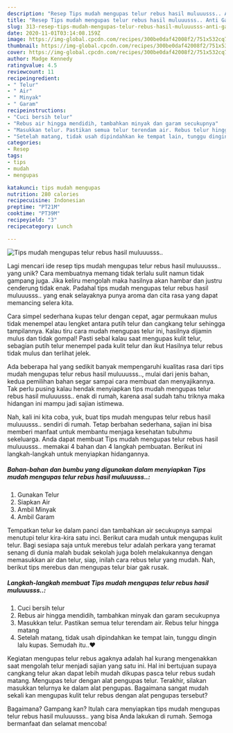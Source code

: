 ```yaml
---
description: "Resep Tips mudah mengupas telur rebus hasil muluuusss.. Anti Gagal"
title: "Resep Tips mudah mengupas telur rebus hasil muluuusss.. Anti Gagal"
slug: 313-resep-tips-mudah-mengupas-telur-rebus-hasil-muluuusss-anti-gagal
date: 2020-11-01T03:14:08.159Z
image: https://img-global.cpcdn.com/recipes/300be0daf42008f2/751x532cq70/tips-mudah-mengupas-telur-rebus-hasil-muluuusss-foto-resep-utama.jpg
thumbnail: https://img-global.cpcdn.com/recipes/300be0daf42008f2/751x532cq70/tips-mudah-mengupas-telur-rebus-hasil-muluuusss-foto-resep-utama.jpg
cover: https://img-global.cpcdn.com/recipes/300be0daf42008f2/751x532cq70/tips-mudah-mengupas-telur-rebus-hasil-muluuusss-foto-resep-utama.jpg
author: Madge Kennedy
ratingvalue: 4.5
reviewcount: 11
recipeingredient:
- " Telur"
- " Air"
- " Minyak"
- " Garam"
recipeinstructions:
- "Cuci bersih telur"
- "Rebus air hingga mendidih, tambahkan minyak dan garam secukupnya"
- "Masukkan telur. Pastikan semua telur terendam air. Rebus telur hingga matang"
- "Setelah matang, tidak usah dipindahkan ke tempat lain, tunggu dingin lalu kupas. Semudah itu..❤"
categories:
- Resep
tags:
- tips
- mudah
- mengupas

katakunci: tips mudah mengupas 
nutrition: 280 calories
recipecuisine: Indonesian
preptime: "PT21M"
cooktime: "PT39M"
recipeyield: "3"
recipecategory: Lunch

---
```



![Tips mudah mengupas telur rebus hasil muluuusss..](https://img-global.cpcdn.com/recipes/300be0daf42008f2/751x532cq70/tips-mudah-mengupas-telur-rebus-hasil-muluuusss-foto-resep-utama.jpg)

Lagi mencari ide resep tips mudah mengupas telur rebus hasil muluuusss.. yang unik? Cara membuatnya memang tidak terlalu sulit namun tidak gampang juga. Jika keliru mengolah maka hasilnya akan hambar dan justru cenderung tidak enak. Padahal tips mudah mengupas telur rebus hasil muluuusss.. yang enak selayaknya punya aroma dan cita rasa yang dapat memancing selera kita.

Cara simpel sederhana kupas telur dengan cepat, agar permukaan mulus tidak menempel atau lengket antara putih telur dan cangkang telur sehingga tampilannya. Kalau tiru cara mudah mengupas telur ini, hasilnya dijamin mulus dan tidak gompal! Pasti sebal kalau saat mengupas kulit telur, sebagian putih telur menempel pada kulit telur dan ikut Hasilnya telur rebus tidak mulus dan terlihat jelek.

Ada beberapa hal yang sedikit banyak mempengaruhi kualitas rasa dari tips mudah mengupas telur rebus hasil muluuusss.., mulai dari jenis bahan, kedua pemilihan bahan segar sampai cara membuat dan menyajikannya. Tak perlu pusing kalau hendak menyiapkan tips mudah mengupas telur rebus hasil muluuusss.. enak di rumah, karena asal sudah tahu triknya maka hidangan ini mampu jadi sajian istimewa.


Nah, kali ini kita coba, yuk, buat tips mudah mengupas telur rebus hasil muluuusss.. sendiri di rumah. Tetap berbahan sederhana, sajian ini bisa memberi manfaat untuk membantu menjaga kesehatan tubuhmu sekeluarga. Anda dapat membuat Tips mudah mengupas telur rebus hasil muluuusss.. memakai 4 bahan dan 4 langkah pembuatan. Berikut ini langkah-langkah untuk menyiapkan hidangannya.

<!--inarticleads1-->

##### Bahan-bahan dan bumbu yang digunakan dalam menyiapkan Tips mudah mengupas telur rebus hasil muluuusss..:

1. Gunakan  Telur
1. Siapkan  Air
1. Ambil  Minyak
1. Ambil  Garam


Tempatkan telur ke dalam panci dan tambahkan air secukupnya sampai menutupi telur kira-kira satu inci. Berikut cara mudah untuk mengupas kulit telur. Bagi sesiapa saja untuk merebus telur adalah perkara yang teramat senang di dunia malah budak sekolah juga boleh melakukannya dengan memasukkan air dan telur, siap, inilah cara rebus telur yang mudah. Nah, berikut tips merebus dan mengupas telur biar gak rusak. 

<!--inarticleads2-->

##### Langkah-langkah membuat Tips mudah mengupas telur rebus hasil muluuusss..:

1. Cuci bersih telur
1. Rebus air hingga mendidih, tambahkan minyak dan garam secukupnya
1. Masukkan telur. Pastikan semua telur terendam air. Rebus telur hingga matang
1. Setelah matang, tidak usah dipindahkan ke tempat lain, tunggu dingin lalu kupas. Semudah itu..❤


Kegiatan mengupas telur rebus agaknya adalah hal kurang mengenakkan saat mengolah telur menjadi sajian yang satu ini. Hal ini bertujuan supaya cangkang telur akan dapat lebih mudah dikupas pasca telur rebus sudah matang. Mengupas telur dengan alat pengupas telur. Terakhir, silakan masukkan telurnya ke dalam alat pengupas. Bagaimana sangat mudah sekali kan mengupas kulit telur rebus dengan alat pengupas tersebut? 

Bagaimana? Gampang kan? Itulah cara menyiapkan tips mudah mengupas telur rebus hasil muluuusss.. yang bisa Anda lakukan di rumah. Semoga bermanfaat dan selamat mencoba!
